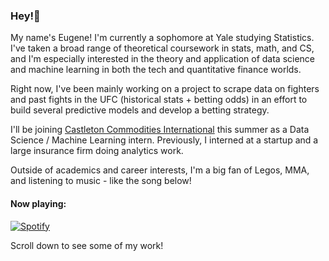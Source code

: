 ### Hey!👋

My name's Eugene! I'm currently a sophomore at Yale studying Statistics. I've taken a broad range of theoretical coursework in stats, math, and CS, and I'm especially interested in the theory and application of data science and machine learning in both the tech and quantitative finance worlds.

Right now, I've been mainly working on a project to scrape data on fighters and past fights in the UFC (historical stats + betting odds) in an effort to build several predictive models and develop a betting strategy.

I'll be joining [Castleton Commodities International](https://www.cci.com/) this summer as a Data Science / Machine Learning intern. Previously, I interned at a startup and a large insurance firm doing analytics work.

Outside of academics and career interests, I'm a big fan of Legos, MMA, and listening to music - like the song below!

<h4 align="left">Now playing:</h4>

[![Spotify](https://novatorem-i78zilzb2-ehan03.vercel.app/api/spotify)](https://open.spotify.com/user/9rhft5edluf3ddskc27y326k3)

Scroll down to see some of my work!
